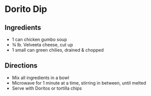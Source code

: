 # Dorito Dip

## Ingredients

- 1 can chicken gumbo soup
- ¾ lb. Velveeta cheese, cut up
- 1 small can green chilies, drained & chopped

## Directions

- Mix all ingredients in a bowl
- Microwave for 1 minute at a time, stirring in between, until melted
- Serve with Doritos or tortilla chips
